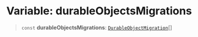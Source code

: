 # Variable: durableObjectsMigrations

> `const` **durableObjectsMigrations**: [`DurableObjectMigration`](../interfaces/DurableObjectMigration.md)[]

